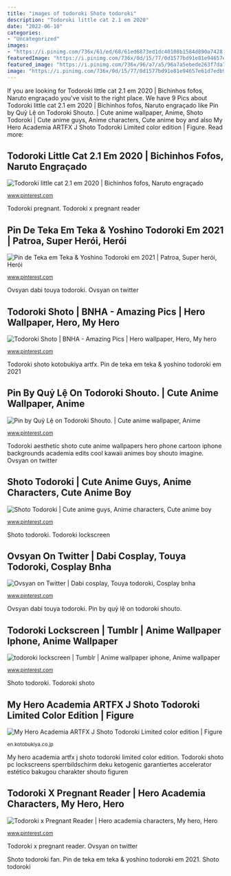 ```yaml
---
title: "images of todoroki Shoto todoroki"
description: "Todoroki little cat 2.1 em 2020"
date: "2022-06-10"
categories:
- "Uncategorized"
images:
- "https://i.pinimg.com/736x/61/ed/68/61ed6873ed1dc40108b1584d890a7428.jpg"
featuredImage: "https://i.pinimg.com/736x/0d/15/77/0d1577bd91e81e94657e61d7edb9164a.jpg"
featured_image: "https://i.pinimg.com/736x/96/a7/a5/96a7a5ebede263f7da7574a13000cf4c.jpg"
image: "https://i.pinimg.com/736x/0d/15/77/0d1577bd91e81e94657e61d7edb9164a.jpg"
---
```


If you are looking for Todoroki little cat 2.1 em 2020 | Bichinhos fofos, Naruto engraçado you've visit to the right place. We have 9 Pics about Todoroki little cat 2.1 em 2020 | Bichinhos fofos, Naruto engraçado like Pin by Quỷ Lệ on Todoroki Shouto. | Cute anime wallpaper, Anime, Shoto Todoroki | Cute anime guys, Anime characters, Cute anime boy and also My Hero Academia ARTFX J Shoto Todoroki Limited color edition | Figure. Read more:

## Todoroki Little Cat 2.1 Em 2020 | Bichinhos Fofos, Naruto Engraçado

![Todoroki little cat 2.1 em 2020 | Bichinhos fofos, Naruto engraçado](https://i.pinimg.com/736x/00/65/4f/00654f4cf872c03033ed2bea4236581b.jpg "Todoroki shoto kotobukiya artfx")

<small>www.pinterest.com</small>

Todoroki pregnant. Todoroki x pregnant reader

## Pin De Teka Em Teka &amp; Yoshino Todoroki Em 2021 | Patroa, Super Herói, Herói

![Pin de Teka em Teka &amp; Yoshino Todoroki em 2021 | Patroa, Super herói, Herói](https://i.pinimg.com/736x/49/da/a0/49daa07db141aa6f1f805d016ae7c093.jpg "Todoroki shoto")

<small>www.pinterest.com</small>

Ovsyan dabi touya todoroki. Ovsyan on twitter

## Todoroki Shoto | BNHA - Amazing Pics | Hero Wallpaper, Hero, My Hero

![Todoroki Shoto | BNHA - Amazing Pics | Hero wallpaper, Hero, My hero](https://i.pinimg.com/736x/0a/1c/fa/0a1cfa7a19ea4527e354fb7d8fbc30dc.jpg "Ovsyan on twitter")

<small>www.pinterest.com</small>

Todoroki shoto kotobukiya artfx. Pin de teka em teka &amp; yoshino todoroki em 2021

## Pin By Quỷ Lệ On Todoroki Shouto. | Cute Anime Wallpaper, Anime

![Pin by Quỷ Lệ on Todoroki Shouto. | Cute anime wallpaper, Anime](https://i.pinimg.com/736x/59/68/ea/5968ea11242ef30d227017a15233ad6b.jpg "My hero academia artfx j shoto todoroki limited color edition")

<small>www.pinterest.com</small>

Todoroki aesthetic shoto cute anime wallpapers hero phone cartoon iphone backgrounds academia edits cool kawaii animes boy shouto imagine. Ovsyan on twitter

## Shoto Todoroki | Cute Anime Guys, Anime Characters, Cute Anime Boy

![Shoto Todoroki | Cute anime guys, Anime characters, Cute anime boy](https://i.pinimg.com/736x/61/ed/68/61ed6873ed1dc40108b1584d890a7428.jpg "Todoroki lockscreen")

<small>www.pinterest.com</small>

Shoto todoroki. Todoroki lockscreen

## Ovsyan On Twitter | Dabi Cosplay, Touya Todoroki, Cosplay Bnha

![Ovsyan on Twitter | Dabi cosplay, Touya todoroki, Cosplay bnha](https://i.pinimg.com/736x/96/a7/a5/96a7a5ebede263f7da7574a13000cf4c.jpg "My hero academia artfx j shoto todoroki limited color edition")

<small>www.pinterest.com</small>

Ovsyan dabi touya todoroki. Pin by quỷ lệ on todoroki shouto.

## Todoroki Lockscreen | Tumblr | Anime Wallpaper Iphone, Anime Wallpaper

![todoroki lockscreen | Tumblr | Anime wallpaper iphone, Anime wallpaper](https://i.pinimg.com/736x/09/0e/de/090ede8854f7ae5f46918c063f203ed8.jpg "Shoto todoroki fan")

<small>www.pinterest.com</small>

Shoto todoroki. Todoroki shoto

## My Hero Academia ARTFX J Shoto Todoroki Limited Color Edition | Figure

![My Hero Academia ARTFX J Shoto Todoroki Limited color edition | Figure](http://en.kotobukiya.co.jp/wp-content/uploads/2020/07/cfd845ccef1efb68f93dd1e62aff0e1e14bbd7d1.jpg "Todoroki aesthetic shoto cute anime wallpapers hero phone cartoon iphone backgrounds academia edits cool kawaii animes boy shouto imagine")

<small>en.kotobukiya.co.jp</small>

My hero academia artfx j shoto todoroki limited color edition. Todoroki shoto pc lockscreens sperrbildschirm deku ketogenic garantiertes accelerator estético bakugou charakter shouto figuren

## Todoroki X Pregnant Reader | Hero Academia Characters, My Hero, Hero

![Todoroki x Pregnant Reader | Hero academia characters, My hero, Hero](https://i.pinimg.com/736x/0d/15/77/0d1577bd91e81e94657e61d7edb9164a.jpg "Shoto todoroki fan")

<small>www.pinterest.com</small>

Todoroki x pregnant reader. Ovsyan on twitter

Shoto todoroki fan. Pin de teka em teka &amp; yoshino todoroki em 2021. Shoto todoroki
